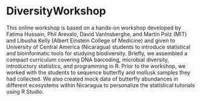 # DiversityWorkshop

This online workshop is based on a hands-on workshop developed by Fatima Hussain, Phil Arevalo, David VanInsberghe, and Martin Polz (MIT) and Libusha Kelly (Albert Einstein College of Medicine) and given to University of Central America (Nicaragua) students to introduce statistical and bioinformatic tools for studying biodiversity. Briefly, we assembled a compact curriculum covering DNA barcoding, microbial diversity, introductory statistics, and programming in R. Prior to the workshop, we worked with the students to sequence butterfly and mollusk samples they had collected. We also created mock data of butterfly abundances in different ecosystems within Nicaragua to personalize the statistical tutorials using R Studio.
